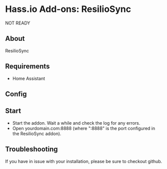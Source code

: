 # Hass.io Add-ons: ResilioSync

NOT READY

## About
ResilioSync

## Requirements
- Home Assistant


## Config


## Start

- Start the addon. Wait a while and check the log for any errors.
- Open yourdomain.com:8888 (where ":8888" is the port configured in the ResilioSync addon).

## Troubleshooting

If you have in issue with your installation, please be sure to checkout github.
